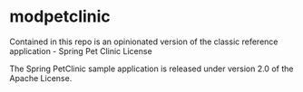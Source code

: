 # modpetclinic

Contained in this repo is an opinionated version of the classic reference application - Spring Pet Clinic
License

The Spring PetClinic sample application is released under version 2.0 of the Apache License.
